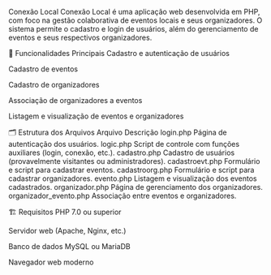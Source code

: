 Conexão Local
Conexão Local é uma aplicação web desenvolvida em PHP, com foco na gestão colaborativa de eventos locais e seus organizadores. O sistema permite o cadastro e login de usuários, além do gerenciamento de eventos e seus respectivos organizadores.

🔧 Funcionalidades Principais
Cadastro e autenticação de usuários

Cadastro de eventos

Cadastro de organizadores

Associação de organizadores a eventos

Listagem e visualização de eventos e organizadores

🗂️ Estrutura dos Arquivos
Arquivo	Descrição
login.php	Página de autenticação dos usuários.
logic.php	Script de controle com funções auxiliares (login, conexão, etc.).
cadastro.php	Cadastro de usuários (provavelmente visitantes ou administradores).
cadastroevt.php	Formulário e script para cadastrar eventos.
cadastroorg.php	Formulário e script para cadastrar organizadores.
evento.php	Listagem e visualização dos eventos cadastrados.
organizador.php	Página de gerenciamento dos organizadores.
organizador_evento.php	Associação entre eventos e organizadores.

🏗️ Requisitos
PHP 7.0 ou superior

Servidor web (Apache, Nginx, etc.)

Banco de dados MySQL ou MariaDB

Navegador web moderno

